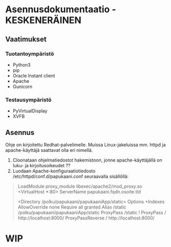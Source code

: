 # Asennusdokumentaatio - KESKENERÄINEN

## Vaatimukset

### Tuotantoympäristö

- Python3
- pip
- Oracle Instant client
- Apache
- Gunicorn

### Testausympäristö

- PyVirtualDisplay
- XVFB

## Asennus

Ohje on kirjoitettu Redhat-palvelimelle. Muissa Linux-jakeluissa mm. httpd ja apache-käyttäjä saattavat olla eri nimellä.

1. Cloonataan ohjelmatiedostot hakemistoon, jonne apache-käyttäjällä on luku- ja kirjoitusoikeudet ??
2. Luodaan Apache-konfiguraatiotiedosto /etc/httpd/conf.d/papukaani.conf seuraavalla sisällöllä:
>LoadModule proxy_module libexec/apache2/mod_proxy.so
><VirtualHost *:80>
>	ServerName papukaani.fqdn.osoite.tld
>
>	<Directory /polku/papukaani/papukaaniApp/static>
>           Options +Indexes
>	    AllowOverride none
>	    Require all granted
>	</Directory>
>	Alias /static /polku/papukaani/papukaaniApp/static
>	ProxyPass /static !
>	ProxyPass / http://localhost:8000/
>       ProxyPassReverse / http://localhost:8000/
></VirtualHost>

# WIP
